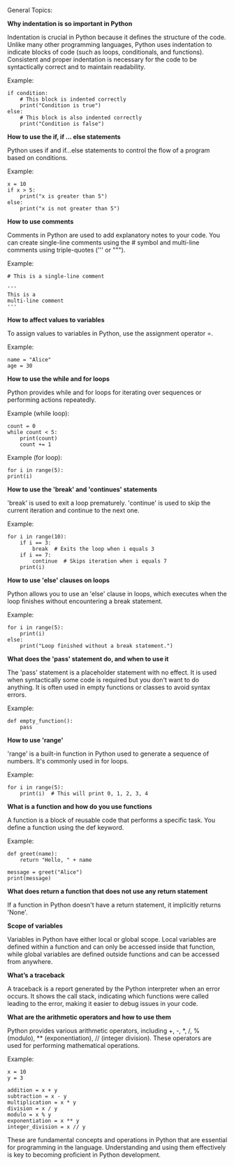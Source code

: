 General Topics:

**Why indentation is so important in Python**

Indentation is crucial in Python because it defines the structure of the code. Unlike many other programming languages, Python uses indentation to indicate blocks of code (such as loops, conditionals, and functions). Consistent and proper indentation is necessary for the code to be syntactically correct and to maintain readability.

Example:

    if condition:
        # This block is indented correctly
        print("Condition is true")
    else:
        # This block is also indented correctly
        print("Condition is false")

**How to use the if, if ... else statements**

Python uses if and if...else statements to control the flow of a program based on conditions.

Example:

    x = 10
    if x > 5:
        print("x is greater than 5")
    else:
        print("x is not greater than 5")

**How to use comments**

Comments in Python are used to add explanatory notes to your code. You can create single-line comments using the # symbol and multi-line comments using triple-quotes (''' or """).

Example:

    # This is a single-line comment

    '''
    This is a
    multi-line comment
    '''

**How to affect values to variables**

To assign values to variables in Python, use the assignment operator =.

Example:

    name = "Alice"
    age = 30

**How to use the while and for loops**

Python provides while and for loops for iterating over sequences or performing actions repeatedly.

Example (while loop):

    count = 0
    while count < 5:
        print(count)
        count += 1

Example (for loop):

    for i in range(5):
    print(i)

**How to use the 'break' and 'continues' statements**

'break' is used to exit a loop prematurely.
'continue' is used to skip the current iteration and continue to the next one.

Example:

    for i in range(10):
        if i == 3:
            break  # Exits the loop when i equals 3
        if i == 7:
            continue  # Skips iteration when i equals 7
        print(i)

**How to use 'else' clauses on loops**

Python allows you to use an 'else' clause in loops, which executes when the loop finishes without encountering a break statement.

Example:

    for i in range(5):
        print(i)
    else:
        print("Loop finished without a break statement.")

**What does the 'pass' statement do, and when to use it**

The 'pass' statement is a placeholder statement with no effect. It is used when syntactically some code is required but you don't want to do anything. It is often used in empty functions or classes to avoid syntax errors.

Example:

    def empty_function():
        pass

**How to use 'range'**

'range' is a built-in function in Python used to generate a sequence of numbers. It's commonly used in for loops.

Example:

    for i in range(5):
        print(i)  # This will print 0, 1, 2, 3, 4

**What is a function and how do you use functions**

A function is a block of reusable code that performs a specific task. You define a function using the def keyword.

Example:

    def greet(name):
        return "Hello, " + name

    message = greet("Alice")
    print(message)

**What does return a function that does not use any return statement**

If a function in Python doesn't have a return statement, it implicitly returns 'None'.

**Scope of variables**

Variables in Python have either local or global scope. Local variables are defined within a function and can only be accessed inside that function, while global variables are defined outside functions and can be accessed from anywhere.

**What’s a traceback**

A traceback is a report generated by the Python interpreter when an error occurs. It shows the call stack, indicating which functions were called leading to the error, making it easier to debug issues in your code.

**What are the arithmetic operators and how to use them**

Python provides various arithmetic operators, including +, -, \*, /, % (modulo), \*\* (exponentiation), // (integer division). These operators are used for performing mathematical operations.

Example:

    x = 10
    y = 3

    addition = x + y
    subtraction = x - y
    multiplication = x * y
    division = x / y
    modulo = x % y
    exponentiation = x ** y
    integer_division = x // y

These are fundamental concepts and operations in Python that are essential for programming in the language. Understanding and using them effectively is key to becoming proficient in Python development.
